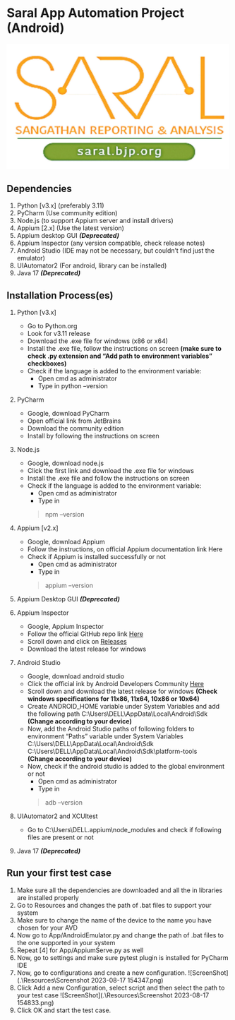 # Saral App Automation Project (Android)
![Saral](./Resources/SaralLogo.png)
## Dependencies
1. Python [v3.x] (preferably 3.11)
2. PyCharm (Use community edition)
3. Node.js (to support Appium server and install drivers)
4. Appium [2.x] (Use the latest version)
5. Appium desktop GUI ***(Deprecated)***
6. Appium Inspector (any version compatible, check release notes)
7. Android Studio (IDE may not be necessary, but couldn’t find just the emulator)
8. UIAutomator2 (For android, library can be installed)
9. Java 17 ***(Deprecated)***

## Installation Process(es)
1. Python [v3.x]
   * Go to Python.org 
   * Look for v3.11 release 
   * Download the .exe file for windows (x86 or x64)
   * Install the .exe file, follow the instructions on screen
   **(make sure to check .py extension and “Add path to environment variables” checkboxes)**
   * Check if the language is added to the environment variable:
     * Open cmd as administrator 
     * Type in python –version

2. PyCharm 
   * Google, download PyCharm 
   * Open official link from JetBrains
   * Download the community edition 
   * Install by following the instructions on screen

3. Node.js 
   * Google, download node.js 
   * Click the first link and download the .exe file for windows 
   * Install the .exe file and follow the instructions on screen 
   * Check if the language is added to the environment variable:
     * Open cmd as administrator 
     * Type in
     >npm –version 
4. Appium [v2.x]
   * Google, download Appium 
   * Follow the instructions, on official Appium documentation link Here 
   * Check if Appium is installed successfully or not
     * Open cmd as administrator
     * Type in
     > appium –version 
5. Appium Desktop GUI
***(Deprecated)***

6. Appium Inspector 
   * Google, Appium Inspector 
   * Follow the official GitHub repo link [Here](https://github.com/appium/appium-inspector.git) 
   * Scroll down and click on [Releases](https://github.com/appium/appium-inspector/releases) 
   * Download the latest release for windows

7. Android Studio 
   * Google, download android studio 
   * Click the official ink by Android Developers Community [Here](https://developer.android.com/) 
   * Scroll down and download the latest release for windows
      **(Check windows specifications for 11x86, 11x64, 10x86 or 10x64)**
   * Create ANDROID_HOME variable under System Variables and add the following path 
   C:\Users\DELL\AppData\Local\Android\Sdk\
   **(Change according to your device)**
   * Now, add the Android Studio paths of following folders to environment “Paths” variable under System Variables
   C:\Users\DELL\AppData\Local\Android\Sdk\
   C:\Users\DELL\AppData\Local\Android\Sdk\platform-tools\
   **(Change according to your device)**
   * Now, check if the android studio is added to the global environment or not 
     * Open cmd as administrator 
     * Type in
     >adb –version
   
     
8. UIAutomator2 and XCUItest 
   * Go to C:\Users\DELL\.appium\node_modules and check if following files are present or not

9. Java 17
***(Deprecated)***

## Run your first test case
1. Make sure all the dependencies are downloaded and all the in libraries are installed properly
2. Go to Resources and changes the path of .bat files to support your system
3. Make sure to change the name of the device to the name you have chosen for your AVD
4. Now go to App/AndroidEmulator.py and change the path of .bat files to the one supported in your system
5. Repeat [4] for App/AppiumServe.py as well
6. Now, go to settings and make sure pytest plugin is installed for PyCharm IDE
7. Now, go to configurations and create a new configuration.
![ScreenShot](.\Resources\Screenshot 2023-08-17 154347.png)
8. Click Add a new Configuration, select script and then select the path to your test case
![ScreenShot](.\Resources\Screenshot 2023-08-17 154833.png)
9. Click OK and start the test case.